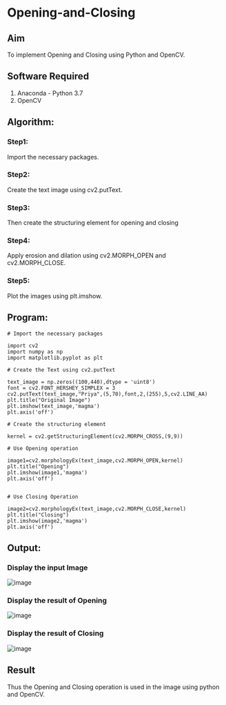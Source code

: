 # Opening-and-Closing

## Aim
To implement Opening and Closing using Python and OpenCV.

## Software Required
1. Anaconda - Python 3.7
2. OpenCV
## Algorithm:
### Step1:

Import the necessary packages.

### Step2:

Create the text image using cv2.putText.

### Step3:

Then create the structuring element for opening and closing

### Step4:

Apply erosion and dilation using cv2.MORPH_OPEN and cv2.MORPH_CLOSE.

### Step5:

Plot the images using plt.imshow.

 
## Program:
```python3
# Import the necessary packages

import cv2
import numpy as np
import matplotlib.pyplot as plt

# Create the Text using cv2.putText

text_image = np.zeros((100,440),dtype = 'uint8')
font = cv2.FONT_HERSHEY_SIMPLEX = 3
cv2.putText(text_image,"Priya",(5,70),font,2,(255),5,cv2.LINE_AA)
plt.title("Original Image")
plt.imshow(text_image,'magma')
plt.axis('off')

# Create the structuring element

kernel = cv2.getStructuringElement(cv2.MORPH_CROSS,(9,9))

# Use Opening operation

image1=cv2.morphologyEx(text_image,cv2.MORPH_OPEN,kernel)
plt.title("Opening")
plt.imshow(image1,'magma')
plt.axis('off')


# Use Closing Operation

image2=cv2.morphologyEx(text_image,cv2.MORPH_CLOSE,kernel)
plt.title("Closing")
plt.imshow(image2,'magma')
plt.axis('off')

```
## Output:

### Display the input Image

![image](https://user-images.githubusercontent.com/81132849/170862863-7519bde6-e640-4f8e-9483-2007d99480cc.png)


### Display the result of Opening

![image](https://user-images.githubusercontent.com/81132849/170862868-b49b83cf-d21d-4ca0-ae59-382de435d5cb.png)


### Display the result of Closing

![image](https://user-images.githubusercontent.com/81132849/170862874-3ff483fd-c41a-4ee9-8880-6d907b5aa099.png)


## Result
Thus the Opening and Closing operation is used in the image using python and OpenCV.
